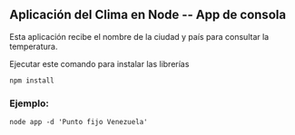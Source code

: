 ## Aplicación del Clima en Node -- App de consola

Esta aplicación recibe el nombre de la ciudad y país para consultar la temperatura.

Ejecutar este comando para instalar las librerías

```
npm install

```

### Ejemplo: 

```
node app -d 'Punto fijo Venezuela'

```
